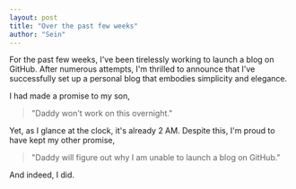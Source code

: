 ```yaml
---
layout: post
title: "Over the past few weeks"
author: "Sein"
---
```


For the past few weeks, I've been tirelessly working to launch a blog on GitHub. After numerous attempts, I'm thrilled to announce that I've successfully set up a personal blog that embodies simplicity and elegance.

I had made a promise to my son, 

> "Daddy won't work on this overnight." 

Yet, as I glance at the clock, it's already 2 AM. Despite this, I'm proud to have kept my other promise, 

> "Daddy will figure out why I am unable to launch a blog on GitHub." 

And indeed, I did.

